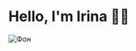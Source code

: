 # Hello, I'm Irina :wave::woman:
![Фон](https://i.pinimg.com/564x/32/3d/2b/323d2b034a152f43095335378689d69f.jpg)

<!--
**VergyQA/VergyQA** is a ✨ _special_ ✨ repository because its `README.md` (this file) appears on your GitHub profile.

Here are some ideas to get you started:

- 🔭 I’m currently working on ...
- 🌱 I’m currently learning ...
- 👯 I’m looking to collaborate on ...
- 🤔 I’m looking for help with ...
- 💬 Ask me about ...
- 📫 How to reach me: ...
- 😄 Pronouns: ...
- ⚡ Fun fact: ...
-->
